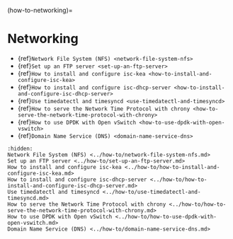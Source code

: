(how-to-networking)=

# Networking

* {ref}`Network File System (NFS) <network-file-system-nfs>`
* {ref}`Set up an FTP server <set-up-an-ftp-server>`
* {ref}`How to install and configure isc-kea <how-to-install-and-configure-isc-kea>`
* {ref}`How to install and configure isc-dhcp-server <how-to-install-and-configure-isc-dhcp-server>`
* {ref}`Use timedatectl and timesyncd <use-timedatectl-and-timesyncd>`
* {ref}`How to serve the Network Time Protocol with chrony <how-to-serve-the-network-time-protocol-with-chrony>`
* {ref}`How to use DPDK with Open vSwitch <how-to-use-dpdk-with-open-vswitch>`
* {ref}`Domain Name Service (DNS) <domain-name-service-dns>`

```{toctree}
:hidden:
Network File System (NFS) <../how-to/network-file-system-nfs.md>
Set up an FTP server <../how-to/set-up-an-ftp-server.md>
How to install and configure isc-kea <../how-to/how-to-install-and-configure-isc-kea.md>
How to install and configure isc-dhcp-server <../how-to/how-to-install-and-configure-isc-dhcp-server.md>
Use timedatectl and timesyncd <../how-to/use-timedatectl-and-timesyncd.md>
How to serve the Network Time Protocol with chrony <../how-to/how-to-serve-the-network-time-protocol-with-chrony.md>
How to use DPDK with Open vSwitch <../how-to/how-to-use-dpdk-with-open-vswitch.md>
Domain Name Service (DNS) <../how-to/domain-name-service-dns.md>
```